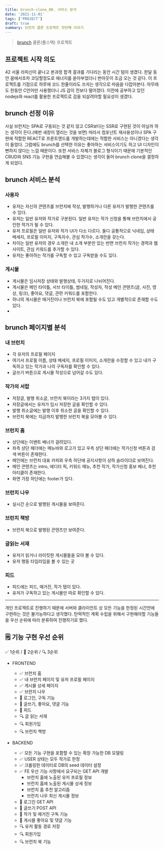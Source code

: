 ```yaml
---
title: brunch-clone_00. 서비스 분석
date: '2021-11-01'
tags: ['PROJECT']
draft: true
summary: 브런치 클론 프로젝트 첫번째 이야기
---
```


> [brunch](https://brunch.co.kr) 클론(풀스택) 프로젝트

## 프로젝트 시작 의도

42 서울 라피신이 끝나고 본과정 합격 결과를 기다리는 동안 시간 텀이 생겼다. 한달 동안 꿈에서조차 코딩할정도로 에너지를 쏟아부었더니 번아웃이 조금 오는 것 같다. 이 프로젝트를 기점으로 하루에 코드 한줄이라도 쓰자는 생각으로 마음을 다잡아본다. 아무래도 한동안 C언어만 사용했더니 JS 감이 전보다 떨어졌다. 이전에 공부하고 있던 nodejs와 react를 활용한 프로젝트로 감을 되살려야할 필요성이 생겼다.

## brunch 선정 이유

사실 브런치는 SPA로 구동되는 것 같지 않고 CSR보다는 SSR로 구현된 것이 아닐까 하는 생각이 든다.(매번 새창이 열리는 것을 보면) 따라서 컴포넌트 재사용성이나 SPA 구현에 적합한 REACT로 프론트엔드를 개발하는데에는 적합한 서비스는 아니겠다는 생각이 들었다. 그럼에도 brunch를 선택한 이유는 좋아하는 서비스이기도 하고 UI 디자인이 뻔하지 않다는 느낌 때문이다. 또한 서비스 자체가 블로그 형식이기 때문에 기본적인 CRUD와 SNS 기능 구현을 연습해볼 수 있겠다는 생각이 들어 brunch clone을 결정하게 되었다.

## brunch 서비스 분석

### 사용자

- 유저는 자신의 콘텐츠를 브런치에 작성, 발행하거나 다른 유저가 발행한 콘텐츠를 수 있다.
- 유저는 일반 유저와 작가로 구분된다. 일반 유저는 작가 신청을 통해 브런치에서 공인한 작가가 될 수 있다.
- 유저 프로필은 일반 유저와 작가 UI가 다소 다르다. 둘다 공통적으로 닉네임, 상태 메세지, 프로필 이미지, 구독자수, 관심 작가수, 소개란을 갖는다.
- 차이는 일반 유저의 경우 소개란 내 소개 부분만 있는 반면 브런치 작가는 경력과 웹사이트, 관심 키워드를 추가할 수 있다.
- 유저는 좋아하는 작가를 구독할 수 있고 구독받을 수도 있다.

### 게시물

- 게시물은 임시저장 상태와 발행상태, 두가지로 나뉘어진다.
- 게시물은 메인 타이틀, 서브 타이틀, 썸네일, 작성자, 작성 메인 콘텐츠(글, 사진, 영상, 링크), 좋아요, 댓글, 관련 키워드를 포함한다.
- 하나의 게시물은 매거진이나 브런치 북에 포함될 수도 있고 개별적으로 존재할 수도 있다.
-

## brunch 페이지별 분석

### 내 브런치

- 각 유저의 프로필 페이지
- 여기서 프로필 이름, 상태 메세지, 프로필 이미지, 소개란을 수정할 수 있고 내가 구독하고 있는 작가과 나의 구독자를 확인할 수 있다.
- 글쓰기 버튼으로 게시물 작성으로 넘어갈 수도 있다.

### 작가의 서랍

- 저장글, 발행 취소글, 브런치 북이라는 3가지 탭이 있다.
- 저장글에서는 유저가 임시 저장한 글을 확인할 수 있다.
- 발행 취소글에는 발행 이후 취소한 글을 확인할 수 있다.
- 브런치 북에는 지금까지 발행한 브런치 북을 모아볼 수 있다.

### 브런치 홈

- 상단에는 이밴트 배너가 걸려있다.
- 좌측 상단 헤더에는 메뉴바와 로고가 있고 우측 상단 헤더에는 작가신청 버튼과 검색 버튼이 존재한다.
- 메인에는 브런치 대표 카피와 우측 하단에 공지사항이 상하 슬라이더로 보여진다.
- 메인 콘텐츠는 intro, 에디터 픽, 키워드 메뉴, 추천 작가, 작가신청 홍보 배너, 추천 아티클이 존재한다.
- 화면 가장 하단에는 footer가 있다.

### 브런치 나우

- 실시간 순으로 발행된 게시물을 보여준다.

### 브런치 책방

- 브런치 북으로 발행된 콘텐츠만 보여준다.

### 글읽는 서재

- 유저가 읽거나 라이킷한 게시물들을 모아 볼 수 있다.
- 유저 행동 타임라임을 볼 수 있는 곳

### 피드

- 피드에는 피드, 매거진, 작가 탭이 있다.
- 유저가 구독하고 있는 게시물만 따로 확인할 수 있다.

---

개인 프로젝트로 진행하기 때문에 서버와 클라이언트 상 모든 기능을 한정된 시간안에 구현하는 것은 불가능하다고 생각했다. 탄력적인 계획 수립을 위해서 구현해야할 기능들을 우선 순위에 따라 분류하여 진행하기로 했다.

## 🗒 기능 구현 우선 순위

✅ 1순위 / 📌 2순위 / 🔍 3순위

- FRONTEND

  - ✅ 브런치 홈
  - ✅ 내 브런치 페이지 및 유저 프로필 페이지
  - ✅ 게시물 상세 페이지
  - ✅ 브런치 나우
  - 📌 로그인, 구독 기능
  - 📌 글쓰기, 좋아요, 댓글 기능
  - 📌 피드
  - 🔍 글 읽는 서재
  - 🔍 회원가입
  - 🔍 브런치 책방

- BACKEND
  - ✅ 모든 기능 구현을 포함할 수 있는 확장 가능한 DB 모델링
  - ✅ USER 상태는 모두 작가로 한정
  - ✅ 크롤링한 데이터로 DB의 seed 데이터 설정
  - ✅ FE 우선 기능 사항에서 요구되는 GET API 개발
    - 브런치 홈에 노출된 유저 프로필 정보
    - 브런치 홈에 노출된 게시물 상세 정보
    - 브런치 홈 추천 알고리즘
    - 브런치 나우 최신 게시물 정보
  - 📌 로그인 GET API
  - 📌 글쓰기 POST API
  - 📌 작가 및 매거진 구독 기능
  - 📌 게시물 좋아요 및 댓글 기능
  - 🔍 유저 활동 경로 저장
  - 🔍 회원가입
  - 🔍 브런치 북 기능
